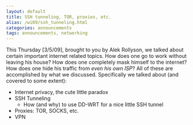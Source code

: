 ```yaml
---
layout: default
title: SSH tunneling, TOR, proxies, etc.
alias: /wi09/ssh_tunneling.html
categories: announcements
tags: announcements, networking
---
```

This Thursday [3/5/09], brought to you by Alek Rollyson, we talked about certain important internet related topics. How does one go to work without leaving his house? How does one completely mask himself to the internet? How does one hide his traffic from *even his own ISP*? All of these are accomplished by what we discussed. Specifically we talked about (and covered to some extent):

- Internet privacy, the cute little paradox
- SSH Tunneling
  - How (and why) to use DD-WRT for a nice little SSH tunnel
- Proxies: TOR, SOCKS, etc.
- VPN
